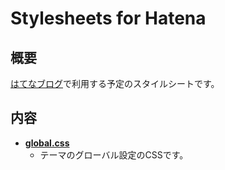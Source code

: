 # Stylesheets for Hatena

## 概要
[はてなブログ](https://rumrais1n.hatenablog.jp/)で利用する予定のスタイルシートです。

## 内容
- **[global.css](https://rumrais1n.github.io/StyleSheetsForHatena/global.css)**
	- テーマのグローバル設定のCSSです。